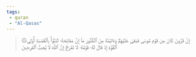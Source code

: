 ```yaml
---
tags: 
 - quran 
 - "Al-Qasas"
---
```


> ۞إِنَّ قَٰرُونَ كَانَ مِن قَوۡمِ مُوسَىٰ فَبَغَىٰ عَلَيۡهِمۡۖ وَءَاتَيۡنَٰهُ مِنَ ٱلۡكُنُوزِ مَآ إِنَّ مَفَاتِحَهُۥ لَتَنُوٓأُ بِٱلۡعُصۡبَةِ أُوْلِي ٱلۡقُوَّةِ إِذۡ قَالَ لَهُۥ قَوۡمُهُۥ لَا تَفۡرَحۡۖ إِنَّ ٱللَّهَ لَا يُحِبُّ ٱلۡفَرِحِينَ
